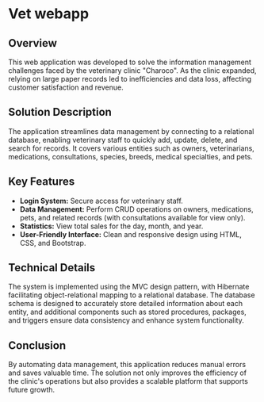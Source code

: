 <!DOCTYPE html>
<html lang="en">
<head>
  <meta charset="UTF-8">
</head>
<body>
  <h1>Vet webapp</h1>

  <h2>Overview</h2>
  <p>
    This web application was developed to solve the information management challenges faced by the veterinary clinic "Charoco". As the clinic expanded, relying on large paper records led to inefficiencies and data loss, affecting customer satisfaction and revenue.
  </p>

  <h2>Solution Description</h2>
  <p>
    The application streamlines data management by connecting to a relational database, enabling veterinary staff to quickly add, update, delete, and search for records. It covers various entities such as owners, veterinarians, medications, consultations, species, breeds, medical specialties, and pets.
  </p>

  <h2>Key Features</h2>
  <ul>
    <li><strong>Login System:</strong> Secure access for veterinary staff.</li>
    <li><strong>Data Management:</strong> Perform CRUD operations on owners, medications, pets, and related records (with consultations available for view only).</li>
    <li><strong>Statistics:</strong> View total sales for the day, month, and year.</li>
    <li><strong>User-Friendly Interface:</strong> Clean and responsive design using HTML, CSS, and Bootstrap.</li>
  </ul>

  <h2>Technical Details</h2>
  <p>
    The system is implemented using the MVC design pattern, with Hibernate facilitating object-relational mapping to a relational database. The database schema is designed to accurately store detailed information about each entity, and additional components such as stored procedures, packages, and triggers ensure data consistency and enhance system functionality.
  </p>

  <h2>Conclusion</h2>
  <p>
    By automating data management, this application reduces manual errors and saves valuable time. The solution not only improves the efficiency of the clinic's operations but also provides a scalable platform that supports future growth.
  </p>
</body>
</html>

